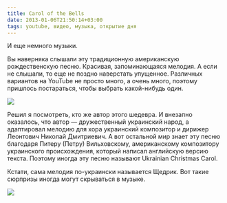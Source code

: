 ```yaml
---
title: Carol of the Bells
date: 2013-01-06T21:50:14+03:00
tags: youtube, видео, музыка, открытие дня
---
```


И еще немного музыки.

Вы наверняка слышали эту традиционную американскую рождественскую песню. Красивая, запоминающаяся мелодия. А если не слышали, то еще не поздно наверстать упущенное. Различных вариантов на YouTube не просто много, а очень много, поэтому пришлось постараться, чтобы выбрать какой-нибудь один.

![](http://www.youtube.com/watch?v=WSUFzC6_fp8)

Решил я посмотреть, кто же автор этого шедевра. И внезапно оказалось, что автор — дружественный украинский народ, а адаптировал мелодию для хора украинский композитор и дирижер Леонтович Николай Дмитриевич. А вот остальной мир знает эту песню благодаря Питеру (Петру) Вильховскому, американскому композитору украинского происхождения, который написал английскую версию текста. Поэтому иногда эту песню называют Ukrainian Christmas Carol.

Кстати, сама мелодия по-украински называется Щедрик. Вот такие сюрпризы иногда могут скрываться в музыке.

![](http://www.youtube.com/watch?v=EGnJVfck-FA)
